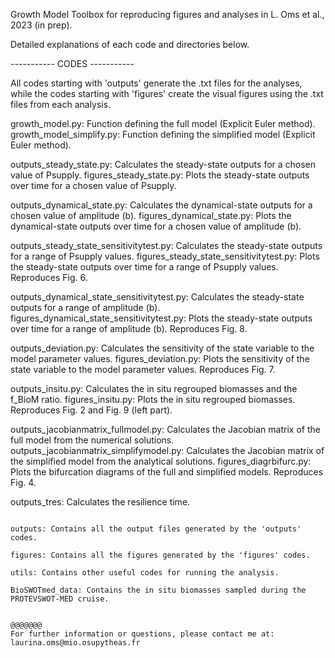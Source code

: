 Growth Model Toolbox for reproducing figures and analyses in L. Oms et al., 2023 (in prep).

Detailed explanations of each code and directories below.

----------- CODES -----------

All codes starting with 'outputs' generate the .txt files for the analyses, while the codes starting with 'figures' create the visual figures using the .txt files from each analysis.

growth_model.py: Function defining the full model (Explicit Euler method).
growth_model_simplify.py: Function defining the simplified model (Explicit Euler method).

outputs_steady_state.py: Calculates the steady-state outputs for a chosen value of Psupply.
figures_steady_state.py: Plots the steady-state outputs over time for a chosen value of Psupply.

outputs_dynamical_state.py: Calculates the dynamical-state outputs for a chosen value of amplitude (b).
figures_dynamical_state.py: Plots the dynamical-state outputs over time for a chosen value of amplitude (b).

outputs_steady_state_sensitivitytest.py: Calculates the steady-state outputs for a range of Psupply values.
figures_steady_state_sensitivitytest.py: Plots the steady-state outputs over time for a range of Psupply values. Reproduces Fig. 6.

outputs_dynamical_state_sensitivitytest.py: Calculates the steady-state outputs for a range of amplitude (b).
figures_dynamical_state_sensitivitytest.py: Plots the steady-state outputs over time for a range of amplitude (b). Reproduces Fig. 8.

outputs_deviation.py: Calculates the sensitivity of the state variable to the model parameter values.
figures_deviation.py: Plots the sensitivity of the state variable to the model parameter values. Reproduces Fig. 7.

outputs_insitu.py: Calculates the in situ regrouped biomasses and the f_BioM ratio.
figures_insitu.py: Plots the in situ regrouped biomasses. Reproduces Fig. 2 and Fig. 9 (left part).

outputs_jacobianmatrix_fullmodel.py: Calculates the Jacobian matrix of the full model from the numerical solutions.
outputs_jacobianmatrix_simplifymodel.py: Calculates the Jacobian matrix of the simplified model from the analytical solutions.
figures_diagrbifurc.py: Plots the bifurcation diagrams of the full and simplified models. Reproduces Fig. 4.

outputs_tres: Calculates the resilience time.

~~~~~~~~~~~ DIRECTORIES ~~~~~~~~~~~

outputs: Contains all the output files generated by the 'outputs' codes.

figures: Contains all the figures generated by the 'figures' codes.

utils: Contains other useful codes for running the analysis.

BioSWOTmed_data: Contains the in situ biomasses sampled during the PROTEVSWOT-MED cruise.


@@@@@@@
For further information or questions, please contact me at: laurina.oms@mio.osupytheas.fr
